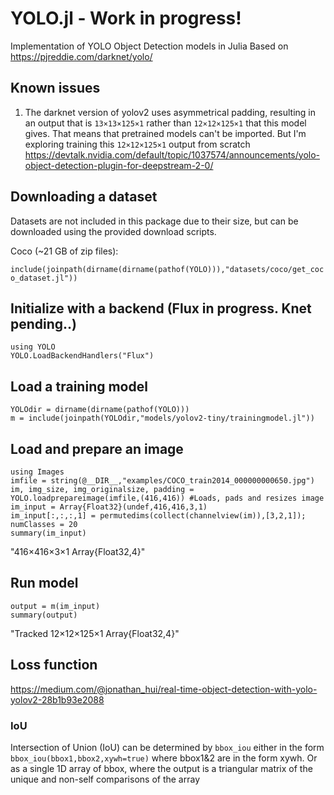 # YOLO.jl - Work in progress!
Implementation of YOLO Object Detection models in Julia
Based on https://pjreddie.com/darknet/yolo/

## Known issues

1) The darknet version of yolov2 uses asymmetrical padding, resulting in an output that is `13×13×125×1` rather than `12×12×125×1` that this model gives. That means that pretrained models can't be imported. But I'm exploring training this `12×12×125×1` output from scratch
https://devtalk.nvidia.com/default/topic/1037574/announcements/yolo-object-detection-plugin-for-deepstream-2-0/



## Downloading a dataset
Datasets are not included in this package due to their size, but can be downloaded using the provided download scripts.

Coco (~21 GB of zip files):

`include(joinpath(dirname(dirname(pathof(YOLO))),"datasets/coco/get_coco_dataset.jl"))`


## Initialize with a backend (Flux in progress. Knet pending..)
```
using YOLO
YOLO.LoadBackendHandlers("Flux")
```

## Load a training model
```
YOLOdir = dirname(dirname(pathof(YOLO)))
m = include(joinpath(YOLOdir,"models/yolov2-tiny/trainingmodel.jl"))
```

## Load and prepare an image
```
using Images
imfile = string(@__DIR__,"examples/COCO_train2014_000000000650.jpg")
im, img_size, img_originalsize, padding = YOLO.loadprepareimage(imfile,(416,416)) #Loads, pads and resizes image
im_input = Array{Float32}(undef,416,416,3,1)
im_input[:,:,:,1] = permutedims(collect(channelview(im)),[3,2,1]);
numClasses = 20
summary(im_input)
```
"416×416×3×1 Array{Float32,4}"

## Run model
```
output = m(im_input)
summary(output)
```
"Tracked 12×12×125×1 Array{Float32,4}"

## Loss function
https://medium.com/@jonathan_hui/real-time-object-detection-with-yolo-yolov2-28b1b93e2088

### IoU
Intersection of Union (IoU) can be 
determined by `bbox_iou` either in the form `bbox_iou(bbox1,bbox2,xywh=true)` 
where bbox1&2 are in the form xywh. Or as a single 1D array of bbox, where the
output is a triangular matrix of the unique and non-self comparisons of the array
